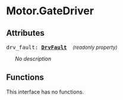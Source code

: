 





# Motor.GateDriver

## Attributes



<big><code>drv_fault: 
**[<span >DrvFault</span>](motor.gatedriver.drvfault.md)**</code></big>&nbsp;&nbsp;&nbsp;&nbsp;<span style="font-size: small;">_(readonly property)_</span>

<ul>

_No description_</ul>



## Functions


This interface has no functions.

